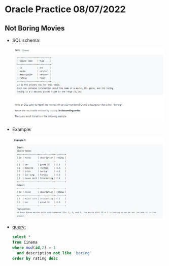 # Oracle Practice 08/07/2022

## Not Boring Movies

- SQL schema:

  ![not_boring_movies_sql_schema](../img_sql_schema/7/8_not_boring_movies_sql_schema.png)

- Example:

  ![not_boring_movies](../img_example/7/8_not_boring_movies.png)

- <ins>query:</ins>

  ```sql
  select *
  from Cinema
  where mod(id,2) = 1
    and description not like 'boring'
  order by rating desc
  ```
